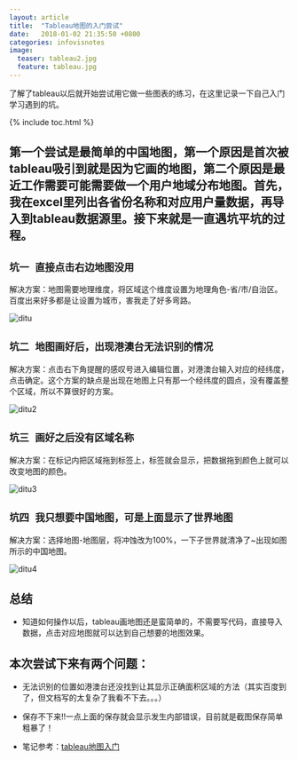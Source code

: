 ```yaml
---
layout: article
title:  "Tableau地图的入门尝试"
date:   2018-01-02 21:35:50 +0800
categories: infovisnotes
image:
  teaser: tableau2.jpg
  feature: tableau.jpg
---
```


了解了tableau以后就开始尝试用它做一些图表的练习，在这里记录一下自己入门学习遇到的坑。

{% include toc.html %}

## 第一个尝试是最简单的中国地图，第一个原因是首次被tableau吸引到就是因为它画的地图，第二个原因是最近工作需要可能需要做一个用户地域分布地图。首先，我在excel里列出各省份名称和对应用户量数据，再导入到tableau数据源里。接下来就是一直遇坑平坑的过程。


## `坑一 直接点击右边地图没用`

解决方案：地图需要地理维度，将区域这个维度设置为地理角色-省/市/自治区。百度出来好多都是让设置为城市，害我走了好多弯路。

![ditu](https://image.ipaiban.com/upload-ueditor-image-20180106-1515179115750009355.jpg)


## `坑二 地图画好后，出现港澳台无法识别的情况`

解决方案：点击右下角提醒的感叹号进入编辑位置，对港澳台输入对应的经纬度，点击确定。这个方案的缺点是出现在地图上只有那一个经纬度的圆点，没有覆盖整个区域，所以不算很好的方案。

![ditu2](https://image.ipaiban.com/upload-ueditor-image-20180106-1515179305326048231.jpg)


## `坑三 画好之后没有区域名称`

解决方案：在标记内把区域拖到标签上，标签就会显示，把数据拖到颜色上就可以改变地图的颜色。

![ditu3](https://image.ipaiban.com/upload-ueditor-image-20180106-1515179452998019217.jpg)


## `坑四 我只想要中国地图，可是上面显示了世界地图`

解决方案：选择地图-地图层，将冲蚀改为100%，一下子世界就清净了~出现如图所示的中国地图。

![ditu4](https://image.ipaiban.com/upload-ueditor-image-20180106-1515179546401050005.jpg)



## 总结
- 知道如何操作以后，tableau画地图还是蛮简单的，不需要写代码，直接导入数据，点击对应地图就可以达到自己想要的地图效果。

## 本次尝试下来有两个问题：

- 无法识别的位置如港澳台还没找到让其显示正确面积区域的方法（其实百度到了，但文档写的太复杂了我看不下去。。。）

- 保存不下来!!一点上面的保存就会显示发生内部错误，目前就是截图保存简单粗暴了！

- 笔记参考：<a href="https://zhuanlan.zhihu.com/p/29787021?:display_count=yes" target="_blank">tableau地图入门</a>
